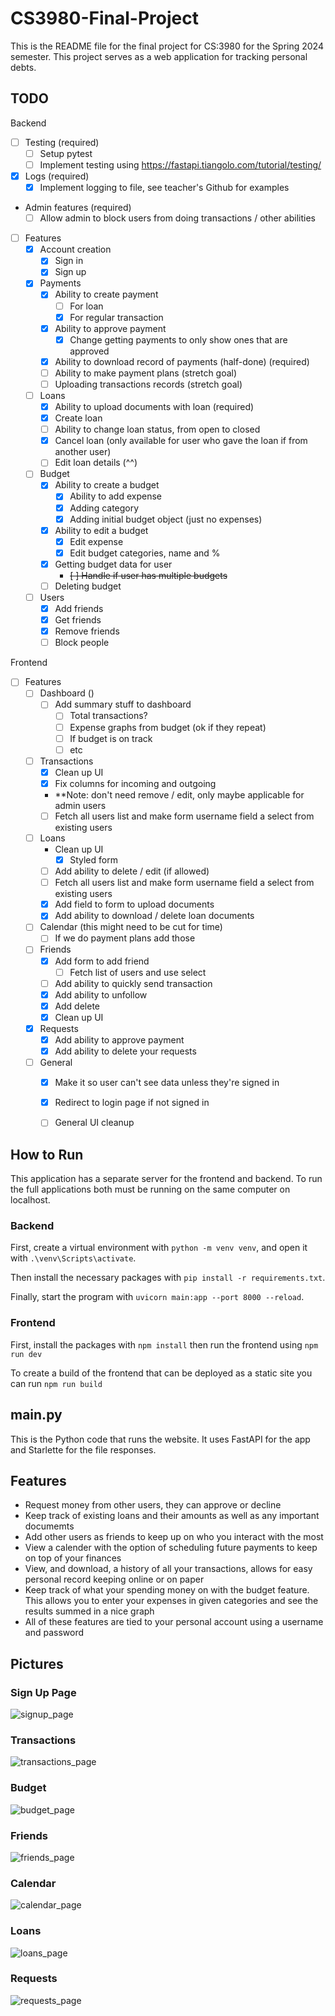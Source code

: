# CS3980-Final-Project
This is the README file for the final project for CS:3980 for the Spring 2024 semester.
This project serves as a web application for tracking personal debts.


## TODO

Backend 
- [ ] Testing (required)
    - [ ] Setup pytest 
    - [ ] Implement testing using https://fastapi.tiangolo.com/tutorial/testing/
- [x] Logs (required)
    - [x] Implement logging to file, see teacher's Github for examples
- Admin features (required)
    - [ ] Allow admin to block users from doing transactions / other abilities
- [ ] Features
    - [x] Account creation
        - [x] Sign in
        - [x] Sign up
    - [x] Payments
        - [x] Ability to create payment 
            - [ ] For loan
            - [x] For regular transaction 
        - [x] Ability to approve payment
            - [x] Change getting payments to only show ones that are approved
        - [x] Ability to download record of payments (half-done) (required)
        - [ ] Ability to make payment plans (stretch goal)
        - [ ] Uploading transactions records (stretch goal)
    - [ ] Loans
        - [x] Ability to upload documents with loan (required)
        - [x] Create loan
        - [ ] Ability to change loan status, from open to closed 
        - [x] Cancel loan (only available for user who gave the loan if from another user)
        - [ ] Edit loan details (^^)
    - [ ] Budget
        - [x] Ability to create a budget
            - [x] Ability to add expense
            - [x] Adding category
            - [x] Adding initial budget object (just no expenses)
        - [x] Ability to edit a budget
            - [x] Edit expense
            - [x] Edit budget categories, name and %
        - [x] Getting budget data for user
            - ~~[ ] Handle if user has multiple budgets~~
        - [ ] Deleting budget
    - [ ] Users
        - [x] Add friends
        - [x] Get friends
        - [x] Remove friends
        - [ ] Block people

Frontend
- [ ] Features
    - [ ] Dashboard ()
        - [ ] Add summary stuff to dashboard
            - [ ] Total transactions?
            - [ ] Expense graphs from budget (ok if they repeat)
            - [ ] If budget is on track 
            - [ ] etc
    - [ ] Transactions
        - [x] Clean up UI
        - [x] Fix columns for incoming and outgoing 
        - **Note: don't need remove / edit, only maybe applicable for admin users
        - [ ] Fetch all users list and make form username field a select from existing users
    - [ ] Loans
        - Clean up UI
            - [x] Styled form
        - [ ] Add ability to delete / edit (if allowed)
        - [ ] Fetch all users list and make form username field a select from existing users
        - [x] Add field to form to upload documents
        - [x] Add ability to download / delete loan documents 
    - [ ] Calendar (this might need to be cut for time)
        - [ ] If we do payment plans add those 
    - [ ] Friends
        - [x] Add form to add friend 
            - [ ] Fetch list of users and use select
        - [ ] Add ability to quickly send transaction
        - [x] Add ability to unfollow 
        - [x] Add delete 
        - [x] Clean up UI
    - [x] Requests 
        - [x] Add ability to approve payment 
        - [x] Add ability to delete your requests 
    - [ ] General
        - [x] Make it so user can't see data unless they're signed in 
        - [x] Redirect to login page if not signed in 
        - [ ] General UI cleanup


## How to Run

This application has a separate server for the frontend and backend. To run the full applications both must be running on the same computer on localhost.

### Backend
First, create a virtual environment with
`python -m venv venv`,
and open it with
`.\venv\Scripts\activate`.

Then install the necessary packages with
`pip install -r requirements.txt`.

Finally, start the program with
`uvicorn main:app --port 8000 --reload`.

### Frontend 
First, install the packages with
`npm install`
then run the frontend using 
`npm run dev`

To create a build of the frontend that can be deployed as a static site you can run 
`npm run build`



## main.py
This is the Python code that runs the website. It uses FastAPI for the app and Starlette for the file responses.



## Features

- Request money from other users, they can approve or decline
- Keep track of existing loans and their amounts as well as any important documemts
- Add other users as friends to keep up on who you interact with the most
- View a calender with the option of scheduling future payments to keep on top of your finances
- View, and download, a history of all your transactions, allows for easy personal record keeping online or on paper
- Keep track of what your spending money on with the budget feature. This allows you to enter your expenses in given categories and see the results summed in a nice graph
- All of these features are tied to your personal account using a username and password

## Pictures

### Sign Up Page
![signup_page](./pics/signup.png)

### Transactions
![transactions_page](./pics/transactions.png)

### Budget
![budget_page](./pics/budget.png)

### Friends
![friends_page](./pics/friends.png)

### Calendar
![calendar_page](./pics/calendar.png)

### Loans
![loans_page](./pics/calendar.png)

### Requests
![requests_page](./pics/requests.png)